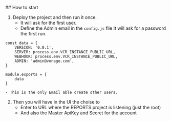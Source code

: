 ## How to start
1) Deploy the project and then run it once. 
    -  It will ask for the first user.
    - Define the Admin email in the ```config.js``` file It will ask for a password the first run. 

```
const data = {
    VERSION: '0.0.1',
    SERVER: process.env.VCR_INSTANCE_PUBLIC_URL,
    WEBHOOK: process.env.VCR_INSTANCE_PUBLIC_URL,
    ADMIN: 'admin@vonage.com',
}

module.exports = {
    data
}
```

    - This is the only Email able create other users.

2) Then you will have in the UI the choise to
    - Enter to URL where the REPORTS project is listening (just the root)
    - And also the Master ApiKey and Secret for the account

